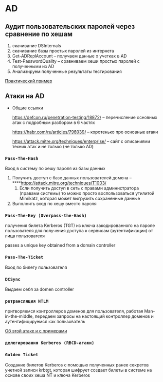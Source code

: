 # AD

## Аудит пользовательских паролей через сравнение по хешам

1. скачивание DSInternals
2. скачивание базы простых паролей из интернета
3. Get-ADReplAccount – получаем данные о учетках в AD
4. Test-PasswordQuality – сравниваем хеши простых паролей с полученными из AD
5. Анализируем полученные результаты тестирования

[Практический пример](https://winitpro.ru/index.php/2016/09/20/audit-active-directory-password/)

## Атаки на AD

- Общие ссылки
    
    https://defcon.ru/penetration-testing/18872/ – перечисление основных атак с подробным разбором в 6 частях 
    
    https://habr.com/ru/articles/796039/ – коротенько про основные атаки
    
    https://attack.mitre.org/techniques/enterprise/ – сайт с описаниями техник атак и не только (не только AD)
    

### `Pass-The-Hash`

Вход в систему по хешу пароля из базы данных

1. Получить доступ с базе данных пользователей домена –  ****https://attack.mitre.org/techniques/T1003/
    1. Если получить доступ в сеть с правами администратора (правами системы) то можно просто воспользоваться утилитой Mimikatz, которая может выгрузить сохраненные данные
2. Выполнить вход по хешу вместо пароля

### `Pass-The-Key (Overpass-the-Hash)`

получения билета Kerberos (TGT) из ключа закодированного на пароле пользователя для получения доступа к сервисам (аутентификации) от лица пользователя

passes a unique key obtained from a domain controller 

### `Pass-The-Ticket`

Вход по билету пользователя

### `DCSync`

Выдаем себя за domen controller

### `ретрансляция NTLM`

притворяемся контроллеров доменов для пользователя, работая Man-in-the-middle, передаем запросы на настоящий контроллер доменов и аутентифицируемся как пользователь

[Об этой атаке и с примерами](https://codeby.net/threads/retransljacija-ntlm-chast-1.73776/#:~:text=NTLM-relay)

### `делегирования Kerberos (RBCD-атаки)`

### `Golden Ticket`

Создание билетов Kerberos с помощью полученных ранее секретов учетной записи krbtgt, которая шифрует создает билеты в системе на основе своих хеша NT и ключа Kerberos